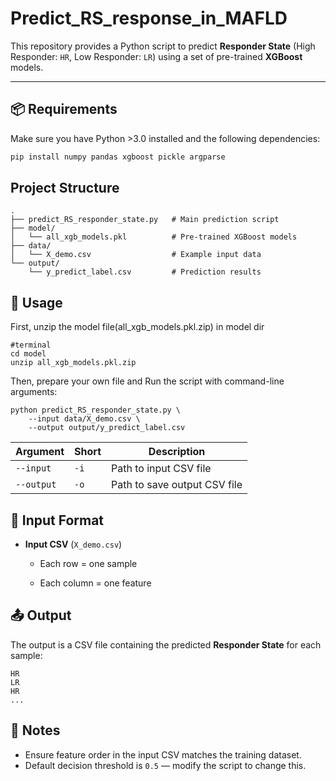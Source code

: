 # Predict_RS_response_in_MAFLD




This repository provides a Python script to predict **Responder State** (High Responder: `HR`, Low Responder: `LR`) using a set of pre-trained **XGBoost** models.

---

## 📦 Requirements

Make sure you have Python >3.0 installed and the following dependencies:

```bash
pip install numpy pandas xgboost pickle argparse
```

## Project Structure 

```
.
├── predict_RS_responder_state.py   # Main prediction script
├── model/
│   └── all_xgb_models.pkl          # Pre-trained XGBoost models
├── data/
│   └── X_demo.csv                  # Example input data
└── output/
    └── y_predict_label.csv         # Prediction results

```



## 🚀 Usage

First, unzip the model file(all_xgb_models.pkl.zip) in model dir
```
#terminal
cd model
unzip all_xgb_models.pkl.zip
```

Then, prepare your own file and Run the script with command-line arguments:

```
python predict_RS_responder_state.py \
    --input data/X_demo.csv \
    --output output/y_predict_label.csv

```

| Argument   | Short | Description                  |
| ---------- | ----- | ---------------------------- |
| `--input`  | `-i`  | Path to input CSV file       |
| `--output` | `-o`  | Path to save output CSV file |

## 📄 Input Format

- **Input CSV** (`X_demo.csv`)



  - Each row = one sample

  - Each column = one feature

    

 


## 📤 Output

The output is a CSV file containing the predicted **Responder State** for each sample:

```
HR
LR
HR
...
```



## 📝 Notes

- Ensure feature order in the input CSV matches the training dataset.
- Default decision threshold is `0.5` — modify the script to change this.
